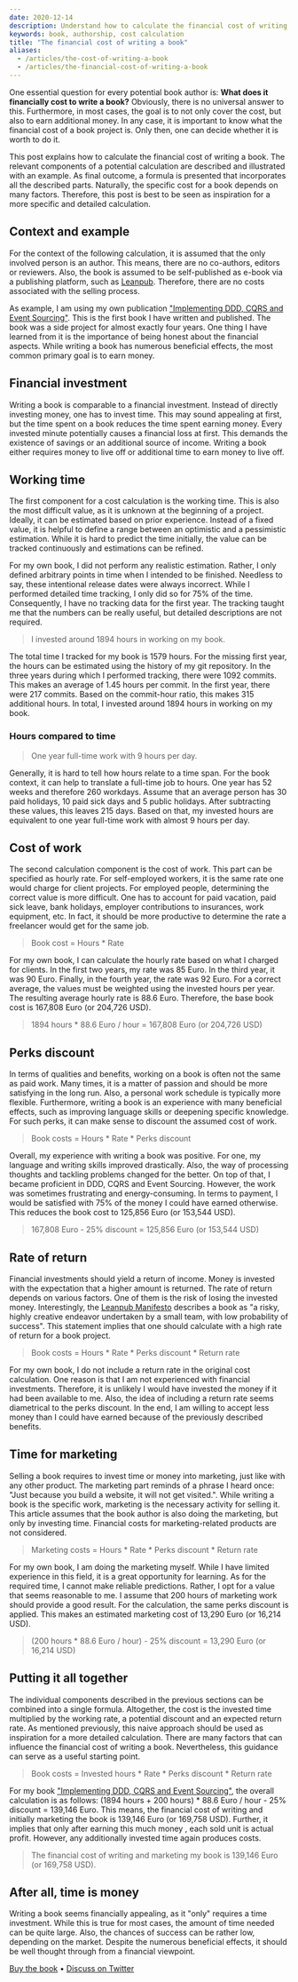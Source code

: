 ```yaml
---
date: 2020-12-14
description: Understand how to calculate the financial cost of writing a book.
keywords: book, authorship, cost calculation
title: "The financial cost of writing a book"
aliases: 
  - /articles/the-cost-of-writing-a-book
  - /articles/the-financial-cost-of-writing-a-book
---
```


One essential question for every potential book author is: **What does it financially cost to write a book?** Obviously, there is no universal answer to this. Furthermore, in most cases, the goal is to not only cover the cost, but also to earn additional money. In any case, it is important to know what the financial cost of a book project is. Only then, one can decide whether it is worth to do it.

This post explains how to calculate the financial cost of writing a book. The relevant components of a potential calculation are described and illustrated with an example. As final outcome, a formula is presented that incorporates all the described parts. Naturally, the specific cost for a book depends on many factors. Therefore, this post is best to be seen as inspiration for a more specific and detailed calculation.

## Context and example

For the context of the following calculation, it is assumed that the only involved person is an author. This means, there are no co-authors, editors or reviewers. Also, the book is assumed to be self-published as e-book via a publishing platform, such as [Leanpub](https://leanpub.com/). Therefore, there are no costs associated with the selling process.

As example, I am using my own publication ["Implementing DDD, CQRS and Event Sourcing"](https://leanpub.com/implementing-ddd-cqrs-and-event-sourcing). This is the first book I have written and published. The book was a side project for almost exactly four years. One thing I have learned from it is the importance of being honest about the financial aspects. While writing a book has numerous beneficial effects, the most common primary goal is to earn money.

## Financial investment

Writing a book is comparable to a financial investment. Instead of directly investing money, one has to invest time. This may sound appealing at first, but the time spent on a book reduces the time spent earning money. Every invested minute potentially causes a financial loss at first. This demands the existence of savings or an additional source of income. Writing a book either requires money to live off or additional time to earn money to live off.

## Working time

The first component for a cost calculation is the working time. This is also the most difficult value, as it is unknown at the beginning of a project. Ideally, it can be estimated based on prior experience. Instead of a fixed value, it is helpful to define a range between an optimistic and a pessimistic estimation. While it is hard to predict the time initially, the value can be tracked continuously and estimations can be refined.

For my own book, I did not perform any realistic estimation. Rather, I only defined arbitrary points in time when I intended to be finished. Needless to say, these intentional release dates were always incorrect. While I performed detailed time tracking, I only did so for 75% of the time. Consequently, I have no tracking data for the first year. The tracking taught me that the numbers can be really useful, but detailed descriptions are not required.

> I invested around 1894 hours in working on my book.

The total time I tracked for my book is 1579 hours. For the missing first year, the hours can be estimated using the history of my git repository. In the three years during which I performed tracking, there were 1092 commits. This makes an average of 1.45 hours per commit. In the first year, there were 217 commits. Based on the commit-hour ratio, this makes 315 additional hours. In total, I invested around 1894 hours in working on my book.

### Hours compared to time

> One year full-time work with 9 hours per day.

Generally, it is hard to tell how hours relate to a time span. For the book context, it can help to translate a full-time job to hours. One year has 52 weeks and therefore 260 workdays. Assume that an average person has 30 paid holidays, 10 paid sick days and 5 public holidays. After subtracting these values, this leaves 215 days. Based on that, my invested hours are equivalent to one year full-time work with almost 9 hours per day.

## Cost of work

The second calculation component is the cost of work. This part can be specified as hourly rate. For self-employed workers, it is the same rate one would charge for client projects. For employed people, determining the correct value is more difficult. One has to account for paid vacation, paid sick leave, bank holidays, employer contributions to insurances, work equipment, etc. In fact, it should be more productive to determine the rate a freelancer would get for the same job.

> Book cost = Hours * Rate

For my own book, I can calculate the hourly rate based on what I charged for clients. In the first two years, my rate was 85 Euro. In the third year, it was 90 Euro. Finally, in the fourth year, the rate was 92 Euro. For a correct average, the values must be weighted using the invested hours per year. The resulting average hourly rate is 88.6 Euro. Therefore, the base book cost is 167,808 Euro (or 204,726 USD).

> 1894 hours * 88.6 Euro / hour = 167,808 Euro (or 204,726 USD)

## Perks discount

In terms of qualities and benefits, working on a book is often not the same as paid work. Many times, it is a matter of passion and should be more satisfying in the long run. Also, a personal work schedule is typically more flexible. Furthermore, writing a book is an experience with many beneficial effects, such as improving language skills or deepening specific knowledge. For such perks, it can make sense to discount the assumed cost of work.

> Book costs = Hours * Rate * Perks discount

Overall, my experience with writing a book was positive. For one, my language and writing skills improved drastically. Also, the way of processing thoughts and tackling problems changed for the better. On top of that, I became proficient in DDD, CQRS and Event Sourcing. However, the work was sometimes frustrating and energy-consuming. In terms to payment, I would be satisfied with 75% of the money I could have earned otherwise. This reduces the book cost to 125,856 Euro (or 153,544 USD). 

> 167,808 Euro - 25% discount = 125,856 Euro (or 153,544 USD)

## Rate of return

Financial investments should yield a return of income. Money is invested with the expectation that a higher amount is returned. The rate of return depends on various factors. One of them is the risk of losing the invested money. Interestingly, the [Leanpub Manifesto](https://leanpub.com/manifesto) describes a book as "a risky, highly creative endeavor undertaken by a small team, with low probability of success". This statement implies that one should calculate with a high rate of return for a book project.

> Book costs = Hours * Rate * Perks discount * Return rate

For my own book, I do not include a return rate in the original cost calculation. One reason is that I am not experienced with financial investments. Therefore, it is unlikely I would have invested the money if it had been available to me. Also, the idea of including a return rate seems diametrical to the perks discount. In the end, I am willing to accept less money than I could have earned because of the previously described benefits.

## Time for marketing

Selling a book requires to invest time or money into marketing, just like with any other product. The marketing part reminds of a phrase I heard once: "Just because you build a website, it will not get visited.". While writing a book is the specific work, marketing is the necessary activity for selling it. This article assumes that the book author is also doing the marketing, but only by investing time. Financial costs for marketing-related products are not considered.

> Marketing costs = Hours * Rate * Perks discount * Return rate

For my own book, I am doing the marketing myself. While I have limited experience in this field, it is a great opportunity for learning. As for the required time, I cannot make reliable predictions. Rather, I opt for a value that seems reasonable to me. I assume that 200 hours of marketing work should provide a good result. For the calculation, the same perks discount is applied. This makes an estimated marketing cost of 13,290 Euro (or 16,214 USD).

> (200 hours * 88.6 Euro / hour) - 25% discount = 13,290 Euro (or 16,214 USD)

## Putting it all together

The individual components described in the previous sections can be combined into a single formula. Altogether, the cost is the invested time multiplied by the working rate, a potential discount and an expected return rate. As mentioned previously, this naive approach should be used as inspiration for a more detailed calculation. There are many factors that can influence the financial cost of writing a book. Nevertheless, this guidance can serve as a useful starting point.

> Book costs = Invested hours * Rate * Perks discount * Return rate

For my book ["Implementing DDD, CQRS and Event Sourcing"](https://leanpub.com/implementing-ddd-cqrs-and-event-sourcing), the overall calculation is as follows: (1894 hours + 200 hours) * 88.6 Euro / hour - 25% discount = 139,146 Euro. This means, the financial cost of writing and initially marketing the book is 139,146 Euro (or 169,758 USD). Further, it implies that only after earning this much money , each sold unit is actual profit. However, any additionally invested time again produces costs.

> The financial cost of writing and marketing my book is 139,146 Euro (or 169,758 USD).

## After all, time is money

Writing a book seems financially appealing, as it "only" requires a time investment. While this is true for most cases, the amount of time needed can be quite large. Also, the chances of success can be rather low, depending on the market. Despite the numerous beneficial effects, it should be well thought through from a financial viewpoint.

[Buy the book](https://leanpub.com/implementing-ddd-cqrs-and-event-sourcing)
•
[Discuss on Twitter](https://twitter.com/lx_lawrence/status/1340259353530687489)